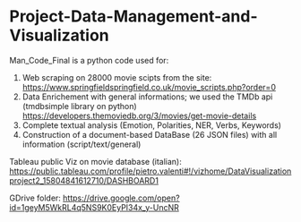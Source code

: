 # Project-Data-Management-and-Visualization

Man_Code_Final is a python code used for:
1) Web scraping on 28000 movie scipts from the site: 
   https://www.springfieldspringfield.co.uk/movie_scripts.php?order=0
2) Data Enrichement with general informations; we used the TMDb api (tmdbsimple library on python)
   https://developers.themoviedb.org/3/movies/get-movie-details
3) Complete textual analysis (Emotion, Polarities, NER, Verbs, Keywords)
4) Construction of a document-based DataBase (26 JSON files) with all information (script/text/general)

Tableau public Viz on movie database (italian):
https://public.tableau.com/profile/pietro.valenti#!/vizhome/DataVisualizationproject2_15804841612710/DASHBOARD1

GDrive folder: https://drive.google.com/open?id=1geyM5WkRL4q5NS9K0EyPI34x_y-UncNR
